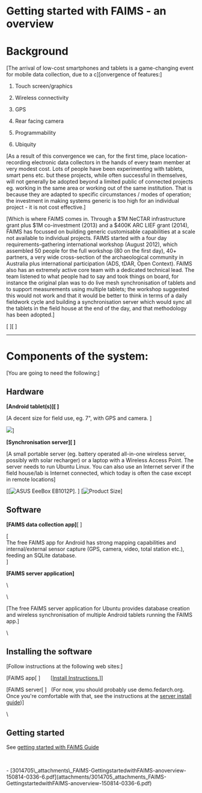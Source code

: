 Getting started with FAIMS - an overview
=====================================================================================






Background 
==========

[The arrival of low-cost smartphones and tablets is a game-changing
event for mobile data collection, due to a
c][onvergence of
features:]

1.  Touch screen/graphics

2.  Wireless connectivity

3.  GPS

4.  Rear facing camera

5.  Programmability

6.  Ubiquity

[As a result of this convergence we can, for the first time, place
location-recording electronic data collectors in the hands of every team
member at very modest cost. Lots of people have been experimenting with
tablets, smart pens etc. but these projects, while often successful in
themselves, will not generally be adopted beyond a limited public of
connected projects eg. working in the same area or working out of the
same institution. That is because they are adapted to specific
circumstances / modes of operation; the investment in making systems
generic is too high for an individual project - it is not cost
effective.]

[Which is where FAIMS comes in. Through a \$1M NeCTAR infrastructure
grant plus \$1M co-investment (2013) and a \$400K ARC LIEF grant (2014),
FAIMS has focussed on building generic customisable capabilities at a
scale not available to individual projects. FAIMS started with a four
day requirements-gathering international workshop (August 2012), which
assembled 50 people for the full workshop (80 on the first day), 40+
partners, a very wide cross-section of the archaeological community in
Australia plus international participation (ADS, tDAR, Open Context).
FAIMS also has an extremely active core team with a dedicated technical
lead. The team listened to what people had to say and took things on
board, for instance the original plan was to do live mesh
synchronisation of tablets and to support measurements using multiple
tablets; the workshop suggested this would not work and that it would be
better to think in terms of a daily fieldwork cycle and building a
synchronisation server which would sync all the tablets in the field
house at the end of the day, and that methodology has been
adopted.]

[ ][ ]

------------------------------------------------------------------------

Components of the system: 
=========================

[You are going to need the following:]

Hardware 
--------

**[Android
tablet(s)][ ]**

[A decent size for field use, eg. 7\", with GPS and
camera. ]

![](https://encrypted-tbn0.gstatic.com/images?q=tbn:ANd9GcSeq9d-b2wJastJ3DVuiTWQqQ5phyW2_nrjX7qVAWAOb8s7kYLt)]

**[Synchronisation
server][ ]**

[A small portable server (eg. battery operated all-in-one wireless
server, possibly with solar recharger) or a laptop with a Wireless
Access Point. The server needs to run Ubuntu Linux. You can also use an
Internet server if the field house/lab is Internet connected, which
today is often the case except in remote
locations]

[[![ASUS EeeBox
EB1012P](http://www.simplybetterit.com.au/media/catalog/product/cache/1/image/9df78eab33525d08d6e5fb8d27136e95/e/b/eb10071_2.jpg)]. ] [![Product
Size](http://www.solarjoos.com/wp-content/uploads/2010/06/product-image-4.jpg)]

Software 
--------

**[FAIMS data collection
app]**[ ]

[\
The free FAIMS app for Android has strong mapping capabilities and
internal/external sensor capture (GPS, camera, video, total station
etc.), feeding an SQLite database.\
]

**[FAIMS server application]**

\

\

[The free FAIMS server application for Ubuntu provides database creation
and wireless synchronisation of multiple Android tablets running the
FAIMS app.]

\

Installing the software 
-----------------------

[Follow instructions at the following web
sites:]

[FAIMS app[ ]       [[Install
Instructions.](../MobileUser/Getting+Started.html)]]

[FAIMS server[ ]   (For now, you should probably use
demo.fedarch.org. Once you\'re comfortable with that, see the
instructions at the [server install
guide](../FAIMS/Install+and+Run+the+FAIMS+Server.html))]

\

Getting started 
---------------

See [getting started with FAIMS
Guide](../MobileUser/Get+to+know+FAIMS+with+the+Demo+Library.html)

 

</div>
-   [3014705\_attachments\_FAIMS-GettingstartedwithFAIMS-anoverview-150814-0336-6.pdf](attachments/3014705_attachments_FAIMS-GettingstartedwithFAIMS-anoverview-150814-0336-6.pdf)
